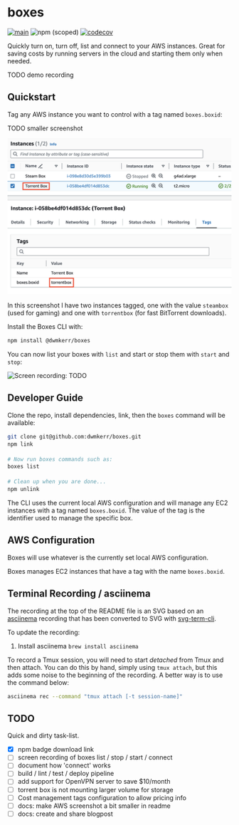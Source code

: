 # boxes

[![main](https://github.com/dwmkerr/boxes/actions/workflows/main.yml/badge.svg)](https://github.com/dwmkerr/boxes/actions/workflows/main.yml) ![npm (scoped)](https://img.shields.io/npm/v/%40dwmkerr/boxes) [![codecov](https://codecov.io/gh/dwmkerr/boxes/graph/badge.svg?token=uGVpjGFbDf)](https://codecov.io/gh/dwmkerr/boxes)

Quickly turn on, turn off, list and connect to your AWS instances. Great for saving costs by running servers in the cloud and starting them only when needed.

TODO demo recording

## Quickstart

Tag any AWS instance you want to control with a tag named `boxes.boxid`:

TODO smaller screenshot

![Screenshot: The AWS EC2 Instances console showing two boxes and the boxid tag](./docs/aws-instance-tags.png)

In this screenshot I have two instances tagged, one with the value `steambox` (used for gaming) and one with `torrentbox` (for fast BitTorrent downloads).

Install the Boxes CLI with:

```bash
npm install @dwmkerr/boxes
```

You can now list your boxes with `list` and start or stop them with `start` and `stop`:

![Screen recording: TODO]()

## Developer Guide

Clone the repo, install dependencies, link, then the `boxes` command will be available:

```bash
git clone git@github.com:dwmkerr/boxes.git
npm link

# Now run boxes commands such as:
boxes list

# Clean up when you are done...
npm unlink
```

The CLI uses the current local AWS configuration and will manage any EC2 instances with a tag named `boxes.boxid`. The value of the tag is the identifier used to manage the specific box.

## AWS Configuration

Boxes will use whatever is the currently set local AWS configuration.

Boxes manages EC2 instances that have a tag with the name `boxes.boxid`.

## Terminal Recording / asciinema

The recording at the top of the README file is an SVG based on an [asciinema](https://asciinema.org/) recording that has been converted to SVG with [svg-term-cli](https://github.com/marionebl/svg-term-cli).

To update the recording:

1. Install asciinema `brew install asciinema`

To record a Tmux session, you will need to start _detached_ from Tmux and then attach. You can do this by hand, simply using `tmux attach`, but this adds some noise to the beginning of the recording. A better way is to use the command below:

```bash
asciinema rec --command "tmux attach [-t session-name]"
```

## TODO

Quick and dirty task-list.

- [x] npm badge download link
- [ ] screen recording of boxes list / stop / start / connect
- [ ] document how 'connect' works
- [ ] build / lint / test / deploy pipeline
- [ ] add support for OpenVPN server to save $10/month
- [ ] torrent box is not mounting larger volume for storage
- [ ] Cost management tags configuration to allow pricing info
- [ ] docs: make AWS screenshot a bit smaller in readme
- [ ] docs: create and share blogpost
